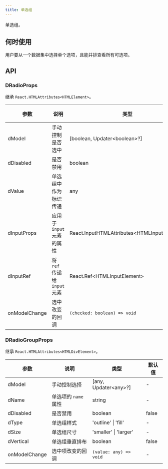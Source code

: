 ```yaml
---
title: 单选组
---
```


单选组。

## 何时使用

用户要从一个数据集中选择单个选项，且能并排查看所有可选项。

## API

### DRadioProps

继承 `React.HTMLAttributes<HTMLElement>`。

<!-- prettier-ignore-start -->
| 参数 | 说明 | 类型 | 默认值 | 
| --- | --- | --- | --- | 
| dModel | 手动控制是否选中 | [boolean, Updater\<boolean\>?] | - |
| dDisabled | 是否禁用 | boolean | false |
| dValue | 单选组中作为标识传递 | any  | - |
| dInputProps | 应用于 `input` 元素的属性 | React.InputHTMLAttributes\<HTMLInputElement\>  | - |
| dInputRef | 将 `ref` 传递给 `input` 元素 | React.Ref\<HTMLInputElement\>  | - |
| onModelChange | 选中改变的回调 | `(checked: boolean) => void` | - |
<!-- prettier-ignore-end -->

### DRadioGroupProps

继承 `React.HTMLAttributes<HTMLDivElement>`。

<!-- prettier-ignore-start -->
| 参数 | 说明 | 类型 | 默认值 | 
| --- | --- | --- | --- | 
| dModel | 手动控制选择 | [any, Updater\<any\>?] | - |
| dName | 单选项的 `name` 属性 | string | - |
| dDisabled | 是否禁用 | boolean | false |
| dType | 单选组样式 | 'outline' \| 'fill' | - |
| dSize | 单选组尺寸 | 'smaller' \| 'larger' | - |
| dVertical | 单选组垂直排布 | boolean | false |
| onModelChange | 选中项改变的回调 | `(value: any) => void` | - |
<!-- prettier-ignore-end -->
